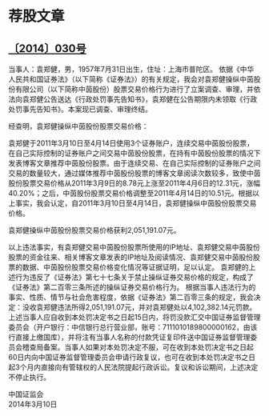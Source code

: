# 荐股文章

## [〔2014〕030号](http://www.csrc.gov.cn/pub/zjhpublic/G00306212/201407/t20140707_257343.htm)


当事人：袁郑健，男，1957年7月31日出生，住址：上海市普陀区。
依据《中华人民共和国证券法》（以下简称《证券法》）的有关规定，我会对袁郑健操纵中茵股份有限公司（以下简称中茵股份）股票交易价格行为进行了立案调查、审理，并依法向袁郑健公告送达《行政处罚事先告知书》，袁郑健在公告期限内未领取《行政处罚事先告知书》。本案现已调查、审理终结。

经查明，袁郑健操纵中茵股份股票交易价格：

袁郑健于2011年3月10日至4月14日使用3个证券账户，连续交易中茵股份股票，在自己实际控制的证券账户之间交易中茵股份股票，在持有中茵股份股票的情况下发表博客文章推荐中茵股份股票。由于连续交易、在自己实际控制的证券账户之间交易的数量较大，通过媒体推荐中茵股份股票的博客文章阅读次数较多，致使中茵股份股票交易价格从2011年3月9日的8.78元上涨至2011年4月6日的12.31元，涨幅40.20%；之后，中茵股份股票交易价格调整至2011年4月14日的10.51元。根据以上事实，我会认定，自2011年3月10日至4月14日，袁郑健操纵中茵股份股票交易价格。

袁郑健操纵中茵股份股票交易价格获利2,051,191.07元。

以上违法事实，有袁郑健交易中茵股份股票所使用的IP地址、袁郑健交易中茵股份股票的资金往来、相关博客文章发表的IP地址及阅读情况、袁郑健交易中茵股份股票的数据、中茵股份股票交易价格变化情况等证据证明，足以认定。
  袁郑健的上述行为违反了《证券法》第七十七条关于禁止操纵证券交易价格的规定，构成了《证券法》第二百零三条所述的操纵证券交易价格行为。
根据当事人违法行为的事实、性质、情节与社会危害程度，依据《证券法》第二百零三条的规定，我会决定：没收袁郑健违法所得2,051,191.07元，并对袁郑健处以4,102,382.14元罚款。
上述当事人应自收到本处罚决定书之日起15日内，将罚没款汇交中国证券监督管理委员会（开户银行：中信银行总行营业部，账号：7111010189800000162，由该行直接上缴国库），并将注有当事人名称的付款凭证复印件送中国证券监督管理委员会稽查局备案。当事人如果对本处罚决定不服，可在收到本处罚决定书之日起60日内向中国证券监督管理委员会申请行政复议，也可在收到本处罚决定书之日起3个月内直接向有管辖权的人民法院提起行政诉讼。复议和诉讼期间，上述决定不停止执行。




 
 
 
 
中国证监会  
2014年3月10日 